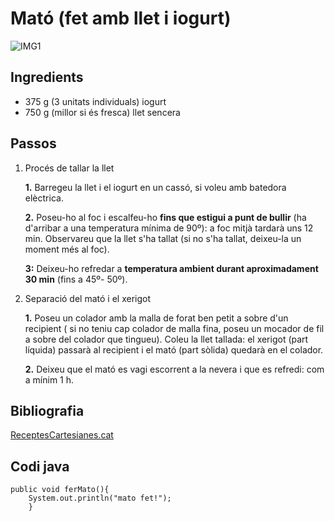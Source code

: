 


# Mató ​(fet amb llet i iogurt)
![IMG1](http://www.receptescartesianes.cat/system/photos/353/medium/IMG_20160308_210120_2.jpg?1459370253)
## Ingredients

- 375 g (3 unitats individuals) iogurt 
- 750 g (millor si és fresca) llet sencera

## Passos
1. Procés de tallar la llet  

    **1.** Barregeu la llet i el iogurt en un cassó, si voleu amb batedora elèctrica. 

    **2.** Poseu-ho al foc i escalfeu-ho **fins que estigui a punt de bullir** (ha d'arribar a una temperatura mínima de 90º): a foc mitjà tardarà uns 12 min. Observareu que la llet s'ha tallat (si no s'ha tallat, deixeu-la un moment més al foc). 

    **3:** Deixeu-ho refredar a **temperatura ambient durant aproximadament 30 min** (fins a 45º- 50º). 


2. Separació del mató i el xerigot

    **1.** Poseu un colador amb la malla de forat ben petit a sobre d'un recipient ( si no teniu cap colador de malla fina, poseu un mocador de fil a sobre del colador que tingueu). Coleu la llet tallada: el xerigot (part líquida) passarà al recipient i el mató (part sòlida) quedarà en el colador.

    **2.** Deixeu que el mató es vagi escorrent a la nevera i que es refredi: com a mínim 1 h.


## Bibliografia

[ReceptesCartesianes.cat](https://www.receptescartesianes.cat/recipes/353)


## Codi java

    public void ferMato(){
        System.out.println("mato fet!");
        }